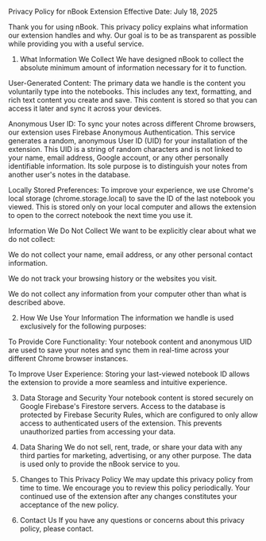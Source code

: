 Privacy Policy for nBook Extension
Effective Date: July 18, 2025

Thank you for using nBook. This privacy policy explains what information our extension handles and why. Our goal is to be as transparent as possible while providing you with a useful service.

1. What Information We Collect
We have designed nBook to collect the absolute minimum amount of information necessary for it to function.

User-Generated Content: The primary data we handle is the content you voluntarily type into the notebooks. This includes any text, formatting, and rich text content you create and save. This content is stored so that you can access it later and sync it across your devices.

Anonymous User ID: To sync your notes across different Chrome browsers, our extension uses Firebase Anonymous Authentication. This service generates a random, anonymous User ID (UID) for your installation of the extension. This UID is a string of random characters and is not linked to your name, email address, Google account, or any other personally identifiable information. Its sole purpose is to distinguish your notes from another user's notes in the database.

Locally Stored Preferences: To improve your experience, we use Chrome's local storage (chrome.storage.local) to save the ID of the last notebook you viewed. This is stored only on your local computer and allows the extension to open to the correct notebook the next time you use it.

Information We Do Not Collect
We want to be explicitly clear about what we do not collect:

We do not collect your name, email address, or any other personal contact information.

We do not track your browsing history or the websites you visit.

We do not collect any information from your computer other than what is described above.

2. How We Use Your Information
The information we handle is used exclusively for the following purposes:

To Provide Core Functionality: Your notebook content and anonymous UID are used to save your notes and sync them in real-time across your different Chrome browser instances.

To Improve User Experience: Storing your last-viewed notebook ID allows the extension to provide a more seamless and intuitive experience.

3. Data Storage and Security
Your notebook content is stored securely on Google Firebase's Firestore servers. Access to the database is protected by Firebase Security Rules, which are configured to only allow access to authenticated users of the extension. This prevents unauthorized parties from accessing your data.

4. Data Sharing
We do not sell, rent, trade, or share your data with any third parties for marketing, advertising, or any other purpose. The data is used only to provide the nBook service to you.

5. Changes to This Privacy Policy
We may update this privacy policy from time to time. We encourage you to review this policy periodically. Your continued use of the extension after any changes constitutes your acceptance of the new policy.

6. Contact Us
If you have any questions or concerns about this privacy policy, please contact.
